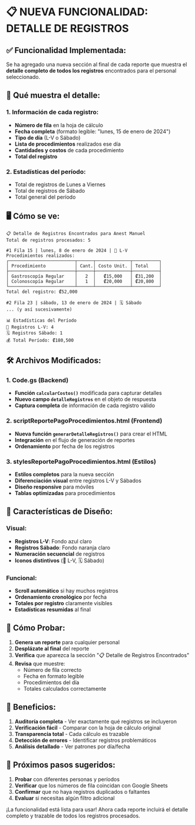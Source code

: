 # 📋 NUEVA FUNCIONALIDAD: DETALLE DE REGISTROS

## ✅ **Funcionalidad Implementada:**

Se ha agregado una nueva sección al final de cada reporte que muestra el **detalle completo de todos los registros** encontrados para el personal seleccionado.

## 🎯 **Qué muestra el detalle:**

### **1. Información de cada registro:**

- **Número de fila** en la hoja de cálculo
- **Fecha completa** (formato legible: "lunes, 15 de enero de 2024")
- **Tipo de día** (L-V o Sábado)
- **Lista de procedimientos** realizados ese día
- **Cantidades y costos** de cada procedimiento
- **Total del registro**

### **2. Estadísticas del período:**

- Total de registros de Lunes a Viernes
- Total de registros de Sábado
- Total general del período

## 🖥️ **Cómo se ve:**

```
📋 Detalle de Registros Encontrados para Anest Manuel
Total de registros procesados: 5

#1 Fila 15 | lunes, 8 de enero de 2024 | 📅 L-V
Procedimientos realizados:
┌─────────────────────────┬──────┬─────────────┬──────────┐
│ Procedimiento           │ Cant.│ Costo Unit. │ Total    │
├─────────────────────────┼──────┼─────────────┼──────────┤
│ Gastroscopía Regular    │   2  │   ₡15,000   │ ₡31,200  │
│ Colonoscopía Regular    │   1  │   ₡20,000   │ ₡20,800  │
└─────────────────────────┴──────┴─────────────┴──────────┘
Total del registro: ₡52,000

#2 Fila 23 | sábado, 13 de enero de 2024 | 🗓️ Sábado
... (y así sucesivamente)

📊 Estadísticas del Período
📅 Registros L-V: 4
🗓️ Registros Sábado: 1
💰 Total Período: ₡180,500
```

## 🛠️ **Archivos Modificados:**

### **1. Code.gs (Backend)**

- **Función `calcularCostos()`** modificada para capturar detalles
- **Nuevo campo `detalleRegistros`** en el objeto de respuesta
- **Captura completa** de información de cada registro válido

### **2. scriptReportePagoProcedimientos.html (Frontend)**

- **Nueva función `generarDetalleRegistros()`** para crear el HTML
- **Integración** en el flujo de generación de reportes
- **Ordenamiento** por fecha de los registros

### **3. stylesReportePagoProcedimientos.html (Estilos)**

- **Estilos completos** para la nueva sección
- **Diferenciación visual** entre registros L-V y Sábados
- **Diseño responsive** para móviles
- **Tablas optimizadas** para procedimientos

## 🎨 **Características de Diseño:**

### **Visual:**

- **Registros L-V**: Fondo azul claro
- **Registros Sábado**: Fondo naranja claro
- **Numeración secuencial** de registros
- **Iconos distintivos** (📅 L-V, 🗓️ Sábado)

### **Funcional:**

- **Scroll automático** si hay muchos registros
- **Ordenamiento cronológico** por fecha
- **Totales por registro** claramente visibles
- **Estadísticas resumidas** al final

## 🧪 **Cómo Probar:**

1. **Genera un reporte** para cualquier personal
2. **Desplázate al final** del reporte
3. **Verifica** que aparezca la sección "📋 Detalle de Registros Encontrados"
4. **Revisa** que muestre:
   - Número de fila correcto
   - Fecha en formato legible
   - Procedimientos del día
   - Totales calculados correctamente

## 🎯 **Beneficios:**

1. **Auditoría completa** - Ver exactamente qué registros se incluyeron
2. **Verificación fácil** - Comparar con la hoja de cálculo original
3. **Transparencia total** - Cada cálculo es trazable
4. **Detección de errores** - Identificar registros problemáticos
5. **Análisis detallado** - Ver patrones por día/fecha

## 📝 **Próximos pasos sugeridos:**

1. **Probar** con diferentes personas y períodos
2. **Verificar** que los números de fila coincidan con Google Sheets
3. **Confirmar** que no haya registros duplicados o faltantes
4. **Evaluar** si necesitas algún filtro adicional

¡La funcionalidad está lista para usar! Ahora cada reporte incluirá el detalle completo y trazable de todos los registros procesados.
